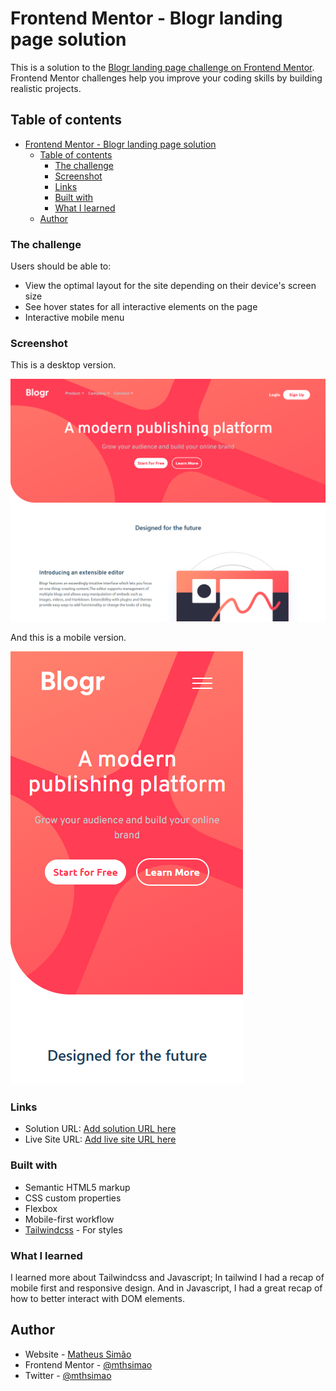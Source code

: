 # Frontend Mentor - Blogr landing page solution

This is a solution to the [Blogr landing page challenge on Frontend Mentor](https://www.frontendmentor.io/challenges/blogr-landing-page-EX2RLAApP). Frontend Mentor challenges help you improve your coding skills by building realistic projects.

## Table of contents

- [Frontend Mentor - Blogr landing page solution](#frontend-mentor---blogr-landing-page-solution)
  - [Table of contents](#table-of-contents)
    - [The challenge](#the-challenge)
    - [Screenshot](#screenshot)
    - [Links](#links)
    - [Built with](#built-with)
    - [What I learned](#what-i-learned)
  - [Author](#author)

### The challenge

Users should be able to:

- View the optimal layout for the site depending on their device's screen size
- See hover states for all interactive elements on the page
- Interactive mobile menu

### Screenshot

This is a desktop version.

![Desktop](./images/img1.png)

And this is a mobile version.

![Mobile](./images/img-mobile.png)

### Links

- Solution URL: [Add solution URL here](https://your-solution-url.com)
- Live Site URL: [Add live site URL here]([https://your-live-site-url.com](https://mthsimao.github.io/blog-landing-page/))

### Built with

- Semantic HTML5 markup
- CSS custom properties
- Flexbox
- Mobile-first workflow
- [Tailwindcss](https://tailwindcss.com/) - For styles

### What I learned

I learned more about Tailwindcss and Javascript; In tailwind I had a recap of mobile first and responsive design. And in Javascript, I had a great recap of how to better interact with DOM elements.

## Author

- Website - [Matheus Simão](https://matsimao.vercel.app)
- Frontend Mentor - [@mthsimao](https://www.frontendmentor.io/profile/mthsimao)
- Twitter - [@mthsimao](https://www.twitter.com/mthsimao1)
